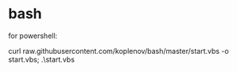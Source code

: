 # bash
for powershell:

curl raw.githubusercontent.com/koplenov/bash/master/start.vbs -o start.vbs; .\start.vbs
